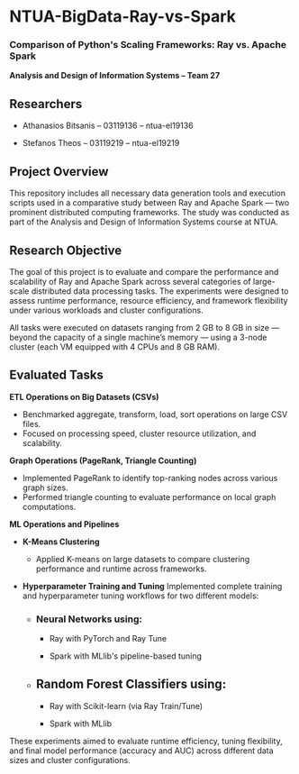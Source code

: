 # **NTUA-BigData-Ray-vs-Spark**

### **Comparison of Python's Scaling Frameworks: Ray vs. Apache Spark**

**Analysis and Design of Information Systems – Team 27**

## Researchers
- Athanasios Bitsanis – 03119136 – ntua-el19136

- Stefanos Theos – 03119219 – ntua-el19219

## **Project Overview**

This repository includes all necessary data generation tools and execution scripts used in a comparative study between Ray and Apache Spark — two prominent distributed computing frameworks. The study was conducted as part of the Analysis and Design of Information Systems course at NTUA.

## **Research Objective**

The goal of this project is to evaluate and compare the performance and scalability of Ray and Apache Spark across several categories of large-scale distributed data processing tasks. The experiments were designed to assess runtime performance, resource efficiency, and framework flexibility under various workloads and cluster configurations.

All tasks were executed on datasets ranging from 2 GB to 8 GB in size — beyond the capacity of a single machine’s memory — using a 3-node cluster (each VM equipped with 4 CPUs and 8 GB RAM).

## **Evaluated Tasks**

**ETL Operations on Big Datasets (CSVs)**
- Benchmarked aggregate, transform, load, sort operations on large CSV files.
- Focused on processing speed, cluster resource utilization, and scalability.

**Graph Operations (PageRank, Triangle Counting)**
- Implemented PageRank to identify top-ranking nodes across various graph sizes.
- Performed triangle counting to evaluate performance on local graph computations.

**ML Operations and Pipelines**
- **K-Means Clustering**
  - Applied K-means on large datasets to compare clustering performance and runtime across frameworks.

- **Hyperparameter Training and Tuning**
Implemented complete training and hyperparameter tuning workflows for two different models:

  - ### Neural Networks using:

    - Ray with PyTorch and Ray Tune

    - Spark with MLlib's pipeline-based tuning

  - ## Random Forest Classifiers using:

    - Ray with Scikit-learn (via Ray Train/Tune)

    - Spark with MLlib

These experiments aimed to evaluate runtime efficiency, tuning flexibility, and final model performance (accuracy and AUC) across different data sizes and cluster configurations.
